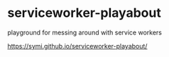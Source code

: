 # serviceworker-playabout
playground for messing around with service workers

https://symi.github.io/serviceworker-playabout/
